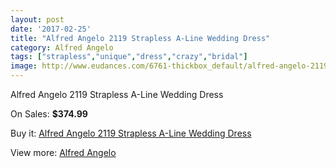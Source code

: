 ```yaml
---
layout: post
date: '2017-02-25'
title: "Alfred Angelo 2119 Strapless A-Line Wedding Dress"
category: Alfred Angelo
tags: ["strapless","unique","dress","crazy","bridal"]
image: http://www.eudances.com/6761-thickbox_default/alfred-angelo-2119-strapless-a-line-wedding-dress.jpg
---
```

Alfred Angelo 2119 Strapless A-Line Wedding Dress

On Sales: **$374.99**
<a href="https://www.eudances.com/en/alfred-angelo/2496-alfred-angelo-2119-strapless-a-line-wedding-dress.html"><amp-img layout="responsive" width="600" height="600" src="//www.eudances.com/6761-thickbox_default/alfred-angelo-2119-strapless-a-line-wedding-dress.jpg" alt="Alfred Angelo 2119 Strapless A-Line Wedding Dress 0" /></a>
<a href="https://www.eudances.com/en/alfred-angelo/2496-alfred-angelo-2119-strapless-a-line-wedding-dress.html"><amp-img layout="responsive" width="600" height="600" src="//www.eudances.com/6762-thickbox_default/alfred-angelo-2119-strapless-a-line-wedding-dress.jpg" alt="Alfred Angelo 2119 Strapless A-Line Wedding Dress 1" /></a>
<a href="https://www.eudances.com/en/alfred-angelo/2496-alfred-angelo-2119-strapless-a-line-wedding-dress.html"><amp-img layout="responsive" width="600" height="600" src="//www.eudances.com/6763-thickbox_default/alfred-angelo-2119-strapless-a-line-wedding-dress.jpg" alt="Alfred Angelo 2119 Strapless A-Line Wedding Dress 2" /></a>

Buy it: [Alfred Angelo 2119 Strapless A-Line Wedding Dress](https://www.eudances.com/en/alfred-angelo/2496-alfred-angelo-2119-strapless-a-line-wedding-dress.html "Alfred Angelo 2119 Strapless A-Line Wedding Dress")

View more: [Alfred Angelo](https://www.eudances.com/en/36-alfred-angelo "Alfred Angelo")
